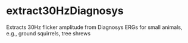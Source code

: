 # extract30HzDiagnosys
Extracts 30Hz flicker amplitude from Diagnosys ERGs for small animals, e.g., ground squirrels, tree shrews

